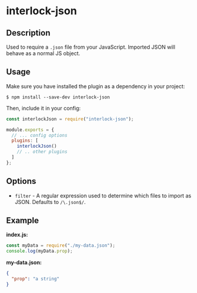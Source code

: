 # interlock-json

## Description

Used to require a `.json` file from your JavaScript.  Imported JSON will behave as a normal JS object.

## Usage

Make sure you have installed the plugin as a dependency in your project:

```
$ npm install --save-dev interlock-json
```

Then, include it in your config:

```javascript
const interlockJson = require("interlock-json");

module.exports = {
  // ... config options
  plugins: [
    interlockJson()
    // .. other plugins
  ]
};
```

## Options

- `filter` - A regular expression used to determine which files to import as JSON.  Defaults to `/\.json$/`.

## Example

**index.js:**

```javascript
const myData = require("./my-data.json");
console.log(myData.prop);
```

**my-data.json:**
```json
{
  "prop": "a string"
}
```
